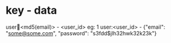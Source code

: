 key                           -                   data
==================================================================
user:email:<md5(email)>       -                 <user_id>  eg: 1
user:<user_id>                -       {"email": "some@some.com",
                                       "password": "s3fdd$jlh32hwk32k23k"}

                                       


